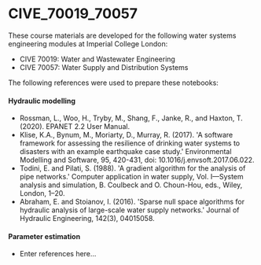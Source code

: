 # CIVE_70019_70057
These course materials are developed for the following water systems engineering modules at Imperial College London:
- CIVE 70019: Water and Wastewater Engineering
- CIVE 70057: Water Supply and Distribution Systems

The following references were used to prepare these notebooks:
#### Hydraulic modelling
- Rossman, L., Woo, H., Tryby, M., Shang, F., Janke, R., and Haxton, T. (2020). EPANET 2.2 User Manual.
- Klise, K.A., Bynum, M., Moriarty, D., Murray, R. (2017). 'A software framework for assessing the resilience of drinking water systems to disasters with an example earthquake case study.' Environmental Modelling and Software, 95, 420-431, doi: 10.1016/j.envsoft.2017.06.022.
- Todini, E. and Pilati, S. (1988). 'A gradient algorithm for the analysis of pipe networks.' Computer application in water supply, Vol. I—System analysis and simulation, B. Coulbeck and O. Choun-Hou, eds., Wiley, London, 1–20.
- Abraham, E. and Stoianov, I. (2016). 'Sparse null space algorithms for hydraulic analysis of large-scale water supply networks.' Journal of Hydraulic Engineering, 142(3), 04015058.

#### Parameter estimation 
- Enter references here...